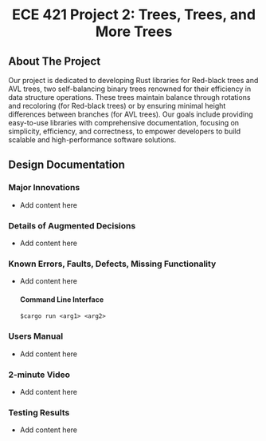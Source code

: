 <a name="readme-top"></a>

<!-- PROJECT LOGO -->
<div align="center">
    <h1 align="center">ECE 421 Project 2: Trees, Trees, and More Trees</h1>
</div>

<!-- ABOUT THE PROJECT -->
## About The Project
Our project is dedicated to developing Rust libraries for Red-black trees and AVL trees, two self-balancing binary trees renowned for their efficiency in data structure operations. These trees maintain balance through rotations and recoloring (for Red-black trees) or by ensuring minimal height differences between branches (for AVL trees). Our goals include providing easy-to-use libraries with comprehensive documentation, focusing on simplicity, efficiency, and correctness, to empower developers to build scalable and high-performance software solutions.

## Design Documentation

### Major Innovations
* Add content here
    
### Details of Augmented Decisions
 * Add content here

### Known Errors, Faults, Defects, Missing Functionality
* Add content here
  #### Command Line Interface
  ```$cargo run <arg1> <arg2>```
    
### Users Manual
* Add content here

### 2-minute Video
* Add content here

### Testing Results
* Add content here
